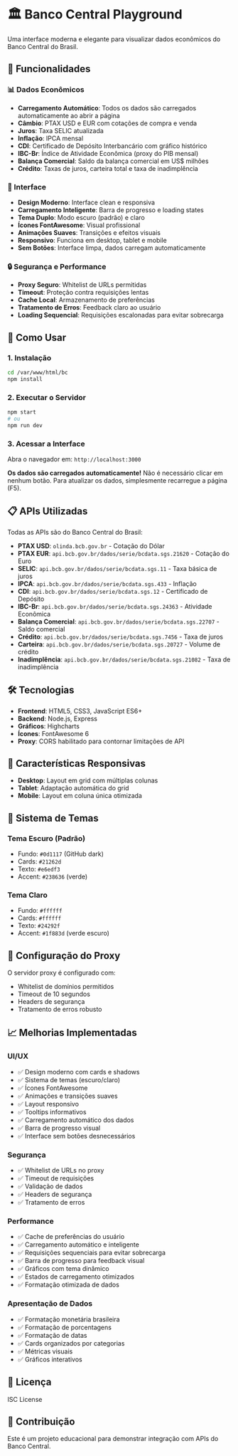 # 🏛️ Banco Central Playground

Uma interface moderna e elegante para visualizar dados econômicos do Banco Central do Brasil.

## 🌟 Funcionalidades

### 📊 Dados Econômicos
- **Carregamento Automático**: Todos os dados são carregados automaticamente ao abrir a página
- **Câmbio**: PTAX USD e EUR com cotações de compra e venda
- **Juros**: Taxa SELIC atualizada
- **Inflação**: IPCA mensal
- **CDI**: Certificado de Depósito Interbancário com gráfico histórico
- **IBC-Br**: Índice de Atividade Econômica (proxy do PIB mensal)
- **Balança Comercial**: Saldo da balança comercial em US$ milhões
- **Crédito**: Taxas de juros, carteira total e taxa de inadimplência

### 🎨 Interface
- **Design Moderno**: Interface clean e responsiva
- **Carregamento Inteligente**: Barra de progresso e loading states
- **Tema Duplo**: Modo escuro (padrão) e claro
- **Ícones FontAwesome**: Visual profissional
- **Animações Suaves**: Transições e efeitos visuais
- **Responsivo**: Funciona em desktop, tablet e mobile
- **Sem Botões**: Interface limpa, dados carregam automaticamente

### 🔒 Segurança e Performance
- **Proxy Seguro**: Whitelist de URLs permitidas
- **Timeout**: Proteção contra requisições lentas
- **Cache Local**: Armazenamento de preferências
- **Tratamento de Erros**: Feedback claro ao usuário
- **Loading Sequencial**: Requisições escalonadas para evitar sobrecarga

## 🚀 Como Usar

### 1. Instalação
```bash
cd /var/www/html/bc
npm install
```

### 2. Executar o Servidor
```bash
npm start
# ou
npm run dev
```

### 3. Acessar a Interface
Abra o navegador em: `http://localhost:3000`

**Os dados são carregados automaticamente!** Não é necessário clicar em nenhum botão. Para atualizar os dados, simplesmente recarregue a página (F5).

## 📋 APIs Utilizadas

Todas as APIs são do Banco Central do Brasil:

- **PTAX USD**: `olinda.bcb.gov.br` - Cotação do Dólar
- **PTAX EUR**: `api.bcb.gov.br/dados/serie/bcdata.sgs.21620` - Cotação do Euro
- **SELIC**: `api.bcb.gov.br/dados/serie/bcdata.sgs.11` - Taxa básica de juros
- **IPCA**: `api.bcb.gov.br/dados/serie/bcdata.sgs.433` - Inflação
- **CDI**: `api.bcb.gov.br/dados/serie/bcdata.sgs.12` - Certificado de Depósito
- **IBC-Br**: `api.bcb.gov.br/dados/serie/bcdata.sgs.24363` - Atividade Econômica
- **Balança Comercial**: `api.bcb.gov.br/dados/serie/bcdata.sgs.22707` - Saldo comercial
- **Crédito**: `api.bcb.gov.br/dados/serie/bcdata.sgs.7456` - Taxa de juros
- **Carteira**: `api.bcb.gov.br/dados/serie/bcdata.sgs.20727` - Volume de crédito
- **Inadimplência**: `api.bcb.gov.br/dados/serie/bcdata.sgs.21082` - Taxa de inadimplência

## 🛠️ Tecnologias

- **Frontend**: HTML5, CSS3, JavaScript ES6+
- **Backend**: Node.js, Express
- **Gráficos**: Highcharts
- **Ícones**: FontAwesome 6
- **Proxy**: CORS habilitado para contornar limitações de API

## 📱 Características Responsivas

- **Desktop**: Layout em grid com múltiplas colunas
- **Tablet**: Adaptação automática do grid
- **Mobile**: Layout em coluna única otimizada

## 🎨 Sistema de Temas

### Tema Escuro (Padrão)
- Fundo: `#0d1117` (GitHub dark)
- Cards: `#21262d`
- Texto: `#e6edf3`
- Accent: `#238636` (verde)

### Tema Claro
- Fundo: `#ffffff`
- Cards: `#ffffff`
- Texto: `#24292f`
- Accent: `#1f883d` (verde escuro)

## 🔧 Configuração do Proxy

O servidor proxy é configurado com:
- Whitelist de domínios permitidos
- Timeout de 10 segundos
- Headers de segurança
- Tratamento de erros robusto

## 📈 Melhorias Implementadas

### UI/UX
- ✅ Design moderno com cards e shadows
- ✅ Sistema de temas (escuro/claro)
- ✅ Ícones FontAwesome
- ✅ Animações e transições suaves
- ✅ Layout responsivo
- ✅ Tooltips informativos
- ✅ Carregamento automático dos dados
- ✅ Barra de progresso visual
- ✅ Interface sem botões desnecessários

### Segurança
- ✅ Whitelist de URLs no proxy
- ✅ Timeout de requisições
- ✅ Validação de dados
- ✅ Headers de segurança
- ✅ Tratamento de erros

### Performance
- ✅ Cache de preferências do usuário
- ✅ Carregamento automático e inteligente
- ✅ Requisições sequenciais para evitar sobrecarga
- ✅ Barra de progresso para feedback visual
- ✅ Gráficos com tema dinâmico
- ✅ Estados de carregamento otimizados
- ✅ Formatação otimizada de dados

### Apresentação de Dados
- ✅ Formatação monetária brasileira
- ✅ Formatação de porcentagens
- ✅ Formatação de datas
- ✅ Cards organizados por categorias
- ✅ Métricas visuais
- ✅ Gráficos interativos

## 📝 Licença

ISC License

## 🤝 Contribuição

Este é um projeto educacional para demonstrar integração com APIs do Banco Central.

